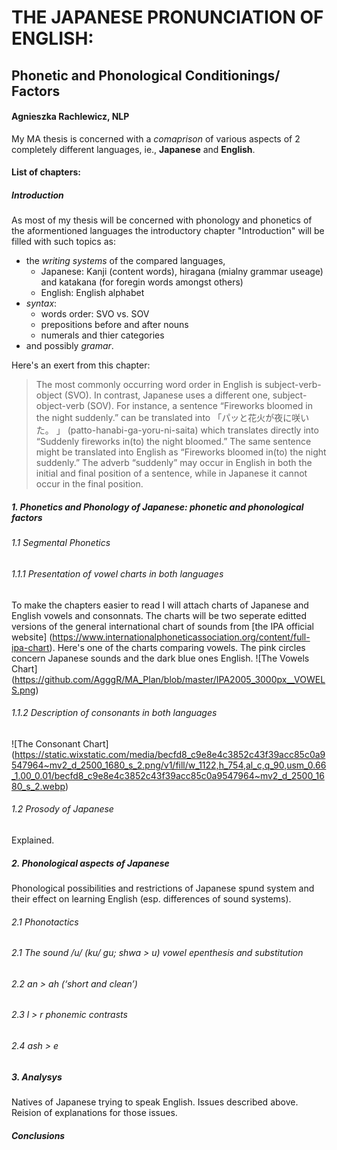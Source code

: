 # THE JAPANESE PRONUNCIATION OF ENGLISH: #
## Phonetic and Phonological Conditionings/ Factors ## 
#### Agnieszka Rachlewicz, NLP ###
My MA thesis is concerned with a _comaprison_ of various aspects of 2 completely different languages, ie., **Japanese** and **English**. 

#### List of chapters:

##### Introduction
As most of my thesis will be concerned with phonology and phonetics of the aformentioned languages the introductory chapter "Introduction" will be filled with such topics as:
* the *writing systems* of the compared languages, 
  * Japanese: Kanji (content words), hiragana (mialny grammar useage) and katakana (for foregin words amongst others)
  * English: English alphabet
* *syntax*:
  * words order: SVO vs. SOV
  * prepositions before and after nouns
  * numerals and thier categories 
* and possibly *gramar*.

Here's an exert from this chapter:
>The most commonly occurring word order in English is subject-verb-object (SVO). In contrast, Japanese uses a different one, subject-object-verb (SOV). For instance, a sentence 
“Fireworks bloomed in the night suddenly.” can be translated into
「パッと花火が夜に咲いた。 」  (patto-hanabi-ga-yoru-ni-saita) which translates directly into “Suddenly fireworks in(to) the night bloomed.” The same sentence might be translated into English as “Fireworks bloomed in(to) the night suddenly.” The adverb “suddenly” may occur in English in both the initial and final position of a sentence, while in Japanese it cannot occur in the final position.

##### 1. Phonetics and Phonology of Japanese: phonetic and phonological factors
###### 1.1 Segmental Phonetics
###### 1.1.1  Presentation of vowel charts in both languages
To make the chapters easier to read I will attach charts of Japanese and English vowels and consonnats. The charts will be two seperate editted versions of the general international chart of sounds from [the IPA official website] (https://www.internationalphoneticassociation.org/content/full-ipa-chart).
Here's one of the charts comparing vowels. The pink circles concern Japanese sounds and the dark blue ones English. ![The Vowels Chart] (https://github.com/AgggR/MA_Plan/blob/master/IPA2005_3000px__VOWELS.png)
###### 1.1.2  Description of consonants in both languages
![The Consonant Chart] (https://static.wixstatic.com/media/becfd8_c9e8e4c3852c43f39acc85c0a9547964~mv2_d_2500_1680_s_2.png/v1/fill/w_1122,h_754,al_c,q_90,usm_0.66_1.00_0.01/becfd8_c9e8e4c3852c43f39acc85c0a9547964~mv2_d_2500_1680_s_2.webp)
###### 1.2 Prosody of Japanese
Explained.

##### 2. Phonological aspects of Japanese
Phonological possibilities and restrictions of Japanese spund system and their effect on learning English (esp. differences of sound systems).
###### 2.1	Phonotactics
###### 2.1 The sound /u/ (ku/ gu; shwa > u) vowel epenthesis and substitution 
###### 2.2	an > ah (‘short and clean’)
###### 2.3	l > r phonemic contrasts
###### 2.4 ash > e

##### 3. Analysys
Natives of Japanese trying to speak English. Issues described above. Reision of explanations for those issues.

##### Conclusions
